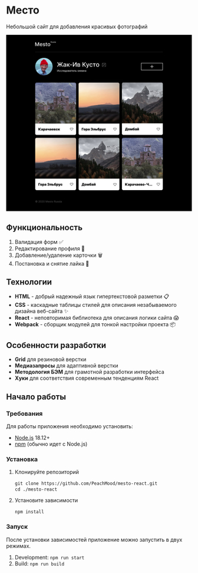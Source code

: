 # Место
Небольшой сайт для добавления красивых фотографий

![Иллюстрация к проекту](./src/images/projectMockup.jpg)

## Функциональность
1. Валидация форм ✅
2. Редактирование профиля 👤
3. Добавление/удаление карточки 🗑
4. Постановка и снятие лайка 🤍

## Технологии
- **HTML** - добрый надежный язык гипертекстовой разметки 📋
- **CSS** - каскадные таблицы стилей для описания незабываемого дизайна веб-сайта ✨
- **React** - неповторимая библиотека для описания логики сайта 😱
- **Webpack** - сборщик модулей для тонкой настройки проекта 📦

## Особенности разработки
- **Grid** для резиновой верстки
- **Медиазапросы** для адаптивной верстки
- **Методология БЭМ** для грамотной разработки интерфейса
- **Хуки** для соответствия современным тенденциям React

## Начало работы
### Требования 
Для работы приложения необходимо установить:
* [Node.js](https://nodejs.org/ru/blog/release/v18.12.0) 18.12+
* [npm](https://docs.npmjs.com/downloading-and-installing-node-js-and-npm) (обычно идет с Node.js)

### Установка 
1. Клонируйте репозиторий
   ```
   git clone https://github.com/PeachMood/mesto-react.git
   cd ./mesto-react
   ```
2. Установите зависимости
   ```
   npm install
   ```

### Запуск
После установки зависимостей приложение можно запустить в двух режимах.
1. Development: `npm run start`
2. Build: `npm run build`
